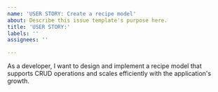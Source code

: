 ```yaml
---
name: 'USER STORY: Create a recipe model'
about: Describe this issue template's purpose here.
title: 'USER STORY:'
labels: ''
assignees: ''

---
```


As a developer, I want to design and implement a recipe model that supports CRUD operations and scales efficiently with the application's growth.
